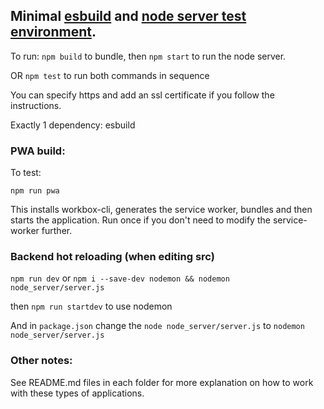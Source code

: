 ## Minimal [esbuild](https://esbuild.github.io/getting-started/#your-first-bundle) and [node server test environment](https://developer.mozilla.org/en-US/docs/Learn/Server-side/Node_server_without_framework).

To run: `npm build` to bundle, then `npm start` to run the node server.

OR `npm test` to run both commands in sequence

You can specify https and add an ssl certificate if you follow the instructions.

Exactly 1 dependency: esbuild



### PWA build:

To test:

`npm run pwa` 

This installs workbox-cli, generates the service worker, bundles and then starts the application. Run once if you don't need to modify the service-worker further.


### Backend hot reloading (when editing src)

`npm run dev` or `npm i --save-dev nodemon && nodemon node_server/server.js`

then `npm run startdev` to use nodemon 

And in `package.json` change the `node node_server/server.js` to `nodemon node_server/server.js`



### Other notes:

See README.md files in each folder for more explanation on how to work with these types of applications.